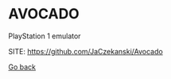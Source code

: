 # AVOCADO
 
 PlayStation 1 emulator
 
 SITE: https://github.com/JaCzekanski/Avocado

 [Go back](./)
